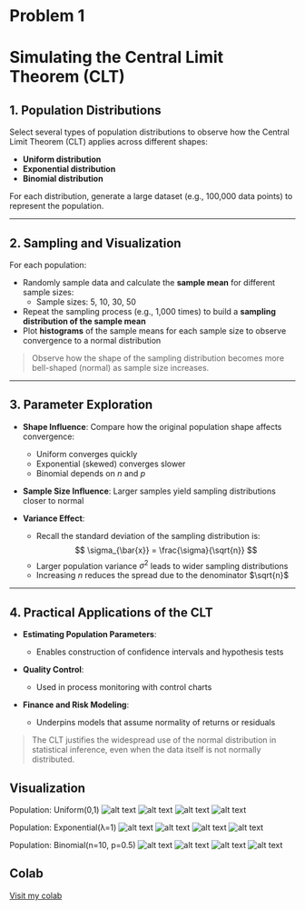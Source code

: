 # Problem 1

# Simulating the Central Limit Theorem (CLT)

## 1. Population Distributions

Select several types of population distributions to observe how the Central Limit Theorem (CLT) applies across different shapes:

- **Uniform distribution**
- **Exponential distribution**
- **Binomial distribution**

For each distribution, generate a large dataset (e.g., 100,000 data points) to represent the population.

---

## 2. Sampling and Visualization

For each population:

- Randomly sample data and calculate the **sample mean** for different sample sizes:
  - Sample sizes: 5, 10, 30, 50
- Repeat the sampling process (e.g., 1,000 times) to build a **sampling distribution of the sample mean**
- Plot **histograms** of the sample means for each sample size to observe convergence to a normal distribution

> Observe how the shape of the sampling distribution becomes more bell-shaped (normal) as sample size increases.

---

## 3. Parameter Exploration

- **Shape Influence**: Compare how the original population shape affects convergence:
  - Uniform converges quickly
  - Exponential (skewed) converges slower
  - Binomial depends on $n$ and $p$
  
- **Sample Size Influence**: Larger samples yield sampling distributions closer to normal

- **Variance Effect**:
  - Recall the standard deviation of the sampling distribution is:
    $$ \sigma_{\bar{x}} = \frac{\sigma}{\sqrt{n}} $$
  - Larger population variance $\sigma^2$ leads to wider sampling distributions
  - Increasing $n$ reduces the spread due to the denominator $\sqrt{n}$

---

## 4. Practical Applications of the CLT

- **Estimating Population Parameters**:
  - Enables construction of confidence intervals and hypothesis tests

- **Quality Control**:
  - Used in process monitoring with control charts

- **Finance and Risk Modeling**:
  - Underpins models that assume normality of returns or residuals

> The CLT justifies the widespread use of the normal distribution in statistical inference, even when the data itself is not normally distributed.

## Visualization

Population: Uniform(0,1)
![alt text](image.png)
![alt text](image-3.png)
![alt text](image-4.png)
![alt text](image-5.png)

Population: Exponential(λ=1)
![alt text](image-2.png)
![alt text](image-6.png)
![alt text](image-7.png)
![alt text](image-8.png)

Population: Binomial(n=10, p=0.5)
![alt text](image-1.png)
![alt text](image-9.png)
![alt text](image-10.png)
![alt text](image-11.png)

## Colab

[Visit my colab](https://colab.research.google.com/drive/1PQEwtp6Q4Bm_-ckv-XRlxrCeSY__NrRl?usp=sharing)



